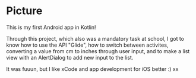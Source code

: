 # Picture
This is my first Android app in Kotlin!

Through this project, which also was a mandatory task at school, I got to know how to use the API "Glide", how to switch between activites, converting a value from cm to inches through user input, and to make a list view with an AlertDialog to add new input to the list. 

It was fuuun, but I like xCode and app development for iOS better :)
xx
